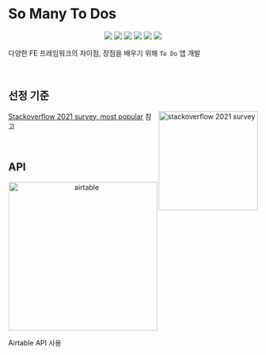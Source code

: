 # So Many To Dos

<div align="center">

<p>

<img src="https://img.shields.io/badge/Vanilla-F7DF1E?style=for-the-badge&logo=javascript&logoColor=black"/>
<img src="https://img.shields.io/badge/jQuery-0769AD?style=for-the-badge&logo=jquery&logoColor=white"/>
<img src="https://img.shields.io/badge/Angular-DD0031?style=for-the-badge&logo=Angular&logoColor=white"/>
<img src="https://img.shields.io/badge/React-61DAFB?style=for-the-badge&logo=React&logoColor=white"/>
<img src="https://img.shields.io/badge/Vue.js-4FC08D?style=for-the-badge&logo=vuedotjs&logoColor=white"/>
<img src="https://img.shields.io/badge/Svelte-FF3E00?style=for-the-badge&logo=Svelte&logoColor=white"/>

</p>

</div>

다양한 FE 프레임워크의 차이점, 장점을 배우기 위해 `To Do` 앱 개발

<br/>

## 선정 기준

<img alt="stackoverflow 2021 survey" src="https://user-images.githubusercontent.com/26461307/140543503-0ed6a34d-b0ee-4f59-8a40-551f811200c6.png" width="200" align="right" />

<p align="left"> <a href="https://insights.stackoverflow.com/survey/2021#section-most-popular-technologies-programming-scripting-and-markup-languages">Stackoverflow 2021 survey, most popular</a> 참고</p>

<br/>

## API

<div align="center">

<img width="300" alt="airtable" src="https://upload.wikimedia.org/wikipedia/commons/thumb/4/4b/Airtable_Logo.svg/2560px-Airtable_Logo.svg.png" />

</div>

Airtable API 사용

<br/>